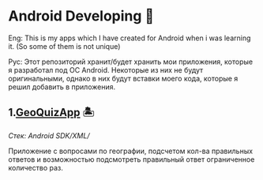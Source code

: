 # Android Developing :robot:
Eng: This is my apps  which I have created for Android when i was learning it. (So some of them is not unique)

Рус: Этот репозиторий хранит/будет хранить мои приложения, которые я разработал под ОС Android. Некоторые из них не будут оригинальными, однако в них будут вставки моего кода, которые я решил добавить в приложения.

## 1.[GeoQuizApp](/GeoQuizApp/) :desert_island:

_Стек: Android SDK/XML/_

Приложение с вопросами по географии, подсчетом кол-ва правильных ответов и возможностью подсмотреть правильный ответ ограниченное количество раз.

